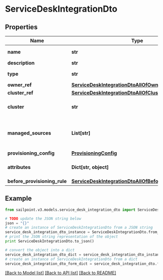 # ServiceDeskIntegrationDto


## Properties

Name | Type | Description | Notes
------------ | ------------- | ------------- | -------------
**name** | **str** | Service Desk integration&#39;s name. The name must be unique. | 
**description** | **str** | Service Desk integration&#39;s description. | 
**type** | **str** | Service Desk integration types:  - ServiceNowSDIM - ServiceNow  | [default to 'ServiceNowSDIM']
**owner_ref** | [**ServiceDeskIntegrationDtoAllOfOwnerRef**](ServiceDeskIntegrationDtoAllOfOwnerRef.md) |  | [optional] 
**cluster_ref** | [**ServiceDeskIntegrationDtoAllOfClusterRef**](ServiceDeskIntegrationDtoAllOfClusterRef.md) |  | [optional] 
**cluster** | **str** | Cluster ID for the Service Desk integration (replaced by clusterRef, retained for backward compatibility). | [optional] 
**managed_sources** | **List[str]** | Source IDs for the Service Desk integration (replaced by provisioningConfig.managedSResourceRefs, but retained here for backward compatibility). | [optional] 
**provisioning_config** | [**ProvisioningConfig**](ProvisioningConfig.md) |  | [optional] 
**attributes** | **Dict[str, object]** | Service Desk integration&#39;s attributes. Validation constraints enforced by the implementation. | 
**before_provisioning_rule** | [**ServiceDeskIntegrationDtoAllOfBeforeProvisioningRule**](ServiceDeskIntegrationDtoAllOfBeforeProvisioningRule.md) |  | [optional] 

## Example

```python
from sailpoint.v3.models.service_desk_integration_dto import ServiceDeskIntegrationDto

# TODO update the JSON string below
json = "{}"
# create an instance of ServiceDeskIntegrationDto from a JSON string
service_desk_integration_dto_instance = ServiceDeskIntegrationDto.from_json(json)
# print the JSON string representation of the object
print ServiceDeskIntegrationDto.to_json()

# convert the object into a dict
service_desk_integration_dto_dict = service_desk_integration_dto_instance.to_dict()
# create an instance of ServiceDeskIntegrationDto from a dict
service_desk_integration_dto_form_dict = service_desk_integration_dto.from_dict(service_desk_integration_dto_dict)
```
[[Back to Model list]](../README.md#documentation-for-models) [[Back to API list]](../README.md#documentation-for-api-endpoints) [[Back to README]](../README.md)


